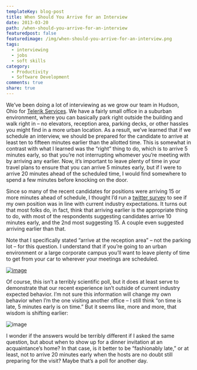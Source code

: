```yaml
---
templateKey: blog-post
title: When Should You Arrive for an Interview
date: 2013-03-20
path: /when-should-you-arrive-for-an-interview
featuredpost: false
featuredimage: /img/when-should-you-arrive-for-an-interview.png
tags:
  - interviewing
  - jobs
  - soft skills
category:
  - Productivity
  - Software Development
comments: true
share: true
---
```


We’ve been doing a lot of interviewing as we grow our team in Hudson, Ohio for [Telerik Services](http://www.telerik.com/services/overview.aspx). We have a fairly small office in a suburban environment, where you can basically park right outside the building and walk right in – no elevators, reception area, parking decks, or other hassles you might find in a more urban location. As a result, we’ve learned that if we schedule an interview, we should be prepared for the candidate to arrive at least ten to fifteen minutes earlier than the allotted time. This is somewhat in contrast with what I learned was the “right” thing to do, which is to arrive 5 minutes early, so that you’re not interrupting whomever you’re meeting with by arriving any earlier. Now, it’s important to leave plenty of time in your travel plans to ensure that you can arrive 5 minutes early, but if I were to arrive 20 minutes ahead of the scheduled time, I would find somewhere to spend a few minutes before knocking on the door.

Since so many of the recent candidates for positions were arriving 15 or more minutes ahead of schedule, I thought I’d run a [twitter survey](http://twtpoll.com/ugdcx5) to see if my own position was in line with current industry expectations. It turns out that most folks do, in fact, think that arriving earlier is the appropriate thing to do, with most of the respondents suggesting candidates arrive 10 minutes early, and the 2nd most suggesting 15. A couple even suggested arriving earlier than that.

Note that I specifically stated “arrive at the reception area” – not the parking lot – for this question. I understand that if you’re going to an urban environment or a large corporate campus you’ll want to leave plenty of time to get from your car to wherever your meetings are scheduled.

[![image](images/interview-1.png "image")](http://twtpoll.com/ugdcx5)

Of course, this isn’t a terribly scientific poll, but it does at least serve to demonstrate that our recent experience isn’t outside of current industry expected behavior. I’m not sure this information will change my own behavior when I’m the one visiting another office – I still think “on time is late, 5 minutes early is on time.” But it seems like, more and more, that wisdom is shifting earlier:

![image](images/interview-2.png "image")

I wonder if the answers would be terribly different if I asked the same question, but about when to show up for a dinner invitation at an acquaintance’s home? In that case, is it better to be “fashionably late,” or at least, not to arrive 20 minutes early when the hosts are no doubt still preparing for the visit? Maybe that’s a poll for another day.
